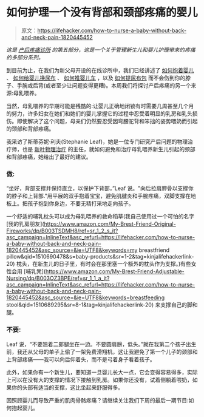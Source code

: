 # 如何护理一个没有背部和颈部疼痛的婴儿

> 原文：<https://lifehacker.com/how-to-nurse-a-baby-without-back-and-neck-pain-1820445452>

*这是* [*产后疼痛诊所*](https://lifehacker.com/tag/postpartum-pain-clinic) *的第五部分，这是一个关于管理新生儿和婴儿护理带来的疼痛的多部分系列。*



到目前为止，在我们为新父母开设的在线诊所中，我们已经讲述了 [如何抱着婴儿](http://offspring.lifehacker.com/how-to-hold-a-baby-1819287074#_ga=2.215481311.919070749.1509938319-21963309.1506530761) 、 [如何给婴儿换尿布](http://offspring.lifehacker.com/how-to-change-a-babys-diaper-1819615400#_ga=2.173987051.919070749.1509938319-21963309.1506530761) 、 [如何推婴儿车](http://offspring.lifehacker.com/how-to-hold-a-baby-1819287074#_ga=2.34137441.1163814780.1509898951-1923768905.1509387479) ，以及 [如何提尿布包](https://offspring.lifehacker.com/how-to-carry-a-diaper-bag-1820191412?rev=1510688671340) 而不会伤到你的脖子、手腕或后背(或者至少让问题变得更糟)。本周我们将探讨产后疼痛的另一个来源:母乳喂养。

当然，母乳喂养的早期可能是残酷的:让婴儿正确地闭锁有时需要几周甚至几个月的努力，许多妇女在她们和她们的婴儿掌握它的过程中忍受着明显的乳房和乳头损伤。即使解决了这个问题，母亲们仍然要忍受因弯腰驼背和笨拙的姿势喂奶而引起的颈部和背部疼痛。

我采访了斯蒂芬妮·利夫(Stephanie Leaf)，她是一位专门研究产后问题的物理治疗师，也是 [新叶物理治疗](https://newleafpt.com/) 的主任，就如何避免和治疗母乳喂养新生儿引起的颈部和背部疼痛，她给出了最好的建议。

### 做:

“坐好，背部支撑并保持直立，以保护下背部，”Leaf 说。"向后拉肩胛骨以支撑你的脖子和上背部."用平展的双手抱着宝宝，避免肌腱炎和手腕疼痛，双脚支撑在地板上。把孩子抱到你身边，不要无精打采地走向孩子。

一个舒适的哺乳枕头可以成为母乳喂养的救命稻草(我自己使用过一个可怕的名字 [我的乳房朋友](https://www.amazon.com/My-Brest-Friend-Original-Fireworks/dp/B003TSDMH8/ref=sr_1_2_s_it?asc_campaign=InlineText&asc_refurl=https://lifehacker.com/how-to-nurse-a-baby-without-back-and-neck-pain-1820445452&asc_source=&ie=UTF8&keywords=my breastfriend pillow&qid=1510690478&s=baby-products&sr=1-2&tag=kinjalifehackerlink-20) 枕头，在新生儿的日子里，有时会在那里塞一个额外的枕头作为支撑。)有些女性会用 [哺乳凳](https://www.amazon.com/My-Brest-Friend-Adjustable-Nursing/dp/B003OZ3BPE/ref=sr_1_1_a_it?asc_campaign=InlineText&asc_refurl=https://lifehacker.com/how-to-nurse-a-baby-without-back-and-neck-pain-1820445452&asc_source=&ie=UTF8&keywords=breastfeeding stool&qid=1510689295&sr=8-1&tag=kinjalifehackerlink-20) 来支撑自己的脚和腿。

### 不要:

Leaf 说，“不要翘着二郎腿坐在一边。不要圆肩膀，低头。”就在我第二个孩子出生前，我还从父母的单子上偷了一架免费滑翔机，这让我避免了第一个儿子的颈部和上背部疼痛——我可以向后仰着头，而不是弓着身子看着孩子。

此外，如果你有一个新生儿，要知道一旦婴儿长大一点，它会变得容易得多，实际上可以在没有大的支撑的情况下接触到乳房。如果你还没有，试着侧躺着喂奶，如果你的头部有适当的支撑，这比坐起来舒服得多。

因照顾婴儿而导致严重的肌肉骨骼疼痛？请继续关注我们下周的最后一期节目:如何抱起婴儿。